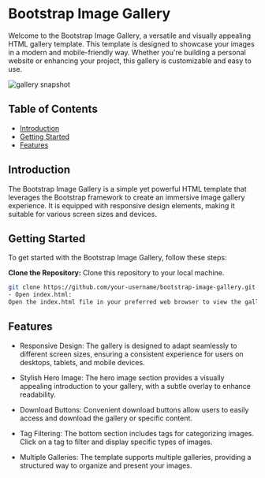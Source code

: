# Bootstrap Image Gallery

Welcome to the Bootstrap Image Gallery, a versatile and visually appealing HTML gallery template. This template is designed to showcase your images in a modern and mobile-friendly way. Whether you're building a personal website or enhancing your project, this gallery is customizable and easy to use.

![gallery snapshot](image/images_gallery_snapshot.PNG)
## Table of Contents

- [Introduction](#introduction)
- [Getting Started](#getting-started)
- [Features](#features)


## Introduction

The Bootstrap Image Gallery is a simple yet powerful HTML template that leverages the Bootstrap framework to create an immersive image gallery experience. It is equipped with responsive design elements, making it suitable for various screen sizes and devices.

## Getting Started

To get started with the Bootstrap Image Gallery, follow these steps:

 **Clone the Repository:**
   Clone this repository to your local machine.

   ```bash
   git clone https://github.com/your-username/bootstrap-image-gallery.git
- Open index.html:
Open the index.html file in your preferred web browser to view the gallery.
   ```

## Features
- Responsive Design:
The gallery is designed to adapt seamlessly to different screen sizes, ensuring a consistent experience for users on desktops, tablets, and mobile devices.

- Stylish Hero Image:
The hero image section provides a visually appealing introduction to your gallery, with a subtle overlay to enhance readability.

- Download Buttons:
Convenient download buttons allow users to easily access and download the gallery or specific content.

- Tag Filtering:
The bottom section includes tags for categorizing images. Click on a tag to filter and display specific types of images.

- Multiple Galleries:
The template supports multiple galleries, providing a structured way to organize and present your images.
